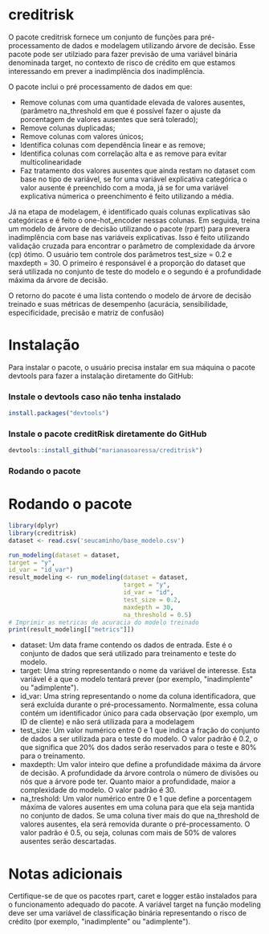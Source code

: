 # creditrisk

O pacote creditrisk fornece um conjunto de funções para pré-processamento de dados e modelagem utilizando árvore de decisão. Esse pacote pode ser utilziado para fazer previsão de uma variável binária denominada target, no contexto de risco de crédito em que estamos interessando em prever a inadimplência dos inadimplência. 

O pacote inclui o pré processamento de dados em que:

- Remove colunas com uma quantidade elevada de valores ausentes, (parâmetro na_threshold em que é possível fazer o ajuste da porcentagem de valores ausentes que será tolerado);
- Remove colunas duplicadas;
- Remove colunas com valores únicos;
- Identifica colunas com dependência linear e as remove;
- Identifica colunas com correlação alta e as remove para evitar multicolinearidade
- Faz tratamento dos valores ausentes que ainda restam no dataset com base no tipo de variável, se for uma variável explicativa categórica o valor ausente é preenchido com a moda, já se for uma variável explicativa númerica o preenchimento é feito utilizando a média.

Já na etapa de modelagem, é identificado quais colunas explicativas são categóricas e é feito o one-hot_encoder nessas colunas. Em seguida, treina um modelo de árvore de decisão utilizando o pacote (rpart) para prevera inadimplência com base nas variáveis explicativas. Isso é feito utilizando validação cruzada para encontrar o parâmetro de complexidade da árvore (cp) ótimo. O usuário tem controle dos parâmetros test_size = 0.2 e maxdepth = 30. O primeiro é responsável é a proporção do dataset que será utilizada no conjunto de teste do modelo e o segundo é a profundidade máxima da árvore de decisão.

O retorno do pacote é uma lista contendo o modelo de árvore de decisão treinado e suas métricas de desempenho (acurácia, sensibilidade, especificidade, precisão e matriz de confusão)

# Instalação

Para instalar o pacote, o usuário precisa instalar em sua máquina o pacote devtools para fazer a instalação diretamente do GitHub:

### Instale o devtools caso não tenha instalado
``` r
install.packages("devtools")
```

### Instale o pacote creditRisk diretamente do GitHub

``` r
devtools::install_github("marianasoaressa/creditrisk")
```

### Rodando o pacote
# Rodando o pacote
``` r
library(dplyr)
library(creditrisk)
dataset <- read.csv('seucaminho/base_modelo.csv')

run_modeling(dataset = dataset,
target = "y",
id_var = "id_var")
result_modeling <- run_modeling(dataset = dataset,
                                target = "y",
                                id_var = "id",
                                test_size = 0.2,
                                maxdepth = 30,
                                na_threshold = 0.5)
# Imprimir as metricas de acuracia do modelo treinado
print(result_modeling[["metrics"]])
```

- dataset: Um data frame contendo os dados de entrada. Este é o conjunto de dados que será utilizado para treinamento e teste do modelo.
- target: Uma string representando o nome da variável de interesse. Esta variável é a que o modelo tentará prever (por exemplo, "inadimplente" ou "adimplente").
- id_var: Uma string representando o nome da coluna identificadora, que será excluída durante o pré-processamento. Normalmente, essa coluna contém um identificador único para cada observação (por exemplo, um ID de cliente) e não será utilizada para a modelagem
- test_size: Um valor numérico entre 0 e 1 que indica a fração do conjunto de dados a ser utilizada para o teste do modelo. O valor padrão é 0.2, o que significa que 20% dos dados serão reservados para o teste e 80% para o treinamento.
- maxdepth: Um valor inteiro que define a profundidade máxima da árvore de decisão. A profundidade da árvore controla o número de divisões ou nós que a árvore pode ter. Quanto maior a profundidade, maior a complexidade do modelo. O valor padrão é 30.
- na_treshold: Um valor numérico entre 0 e 1 que define a porcentagem máxima de valores ausentes em uma coluna para que ela seja mantida no conjunto de dados. Se uma coluna tiver mais do que na_threshold de valores ausentes, ela será removida durante o pré-processamento. O valor padrão é 0.5, ou seja, colunas com mais de 50% de valores ausentes serão descartadas.
# Notas adicionais
Certifique-se de que os pacotes rpart, caret e logger estão instalados para o funcionamento adequado do pacote.
A variável target na função modeling deve ser uma variável de classificação binária representando o risco de crédito (por exemplo, "inadimplente" ou "adimplente").
